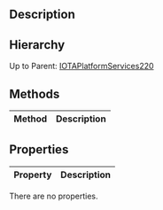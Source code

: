 ## Description

## Hierarchy
Up to Parent: [IOTAPlatformServices220](IOTAPlatformServices220)

## Methods
| Method | Description |
| ------------- | ------------- |

## Properties
| Property | Description |
| ------------- | ------------- |
There are no properties.
